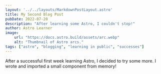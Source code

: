 ```yaml
---
layout: '../../layouts/MarkdownPostLayout.astro'
title: My Second Blog Post
pubDate: 2022-07-20
description: "After learning some Astro, I couldn't stop!"
author: Astro Learner
image:
    url: "https://docs.astro.build/assets/arc.webp"
    alt: "Thumbnail of Astro arcs."
tags: ["astro", "blogging", "learning in public", "successes"]
---
```

After a successful first week learning Astro, I decided to try some more. I wrote and imported a small component from memory!
